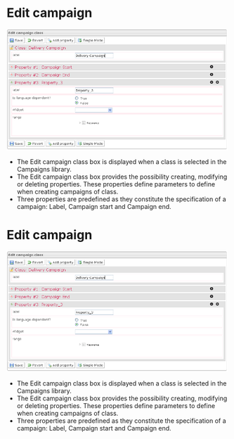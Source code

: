 <!--
author:
    - 'Jérôme Bogaerts'
created_at: '2012-03-29 15:48:31'
updated_at: '2013-03-13 14:12:06'
tags:
    - Deliveries
-->

Edit campaign
=============

![](../resources/campaigns-editclass.png)

-   The Edit campaign class box is displayed when a class is selected in the Campaigns library.
-   The Edit campaign class box provides the possibility creating, modifying or deleting properties. These properties define parameters to define when creating campaigns of class.
-   Three properties are predefined as they constitute the specification of a campaign: Label, Campaign start and Campaign end.

Edit campaign
=============

![](../resources/campaigns-editclass.png)

-   The Edit campaign class box is displayed when a class is selected in the Campaigns library.
-   The Edit campaign class box provides the possibility creating, modifying or deleting properties. These properties define parameters to define when creating campaigns of class.
-   Three properties are predefined as they constitute the specification of a campaign: Label, Campaign start and Campaign end.


